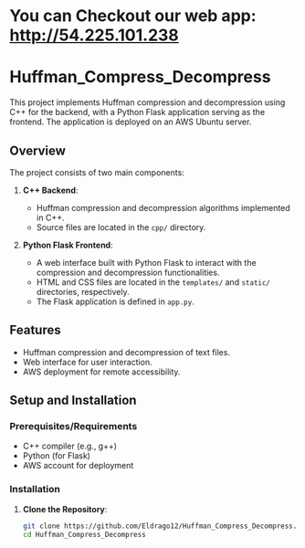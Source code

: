 # You can Checkout our web app:   http://54.225.101.238

# Huffman_Compress_Decompress

This project implements Huffman compression and decompression using C++ for the backend, with a Python Flask application serving as the frontend. The application is deployed on an AWS Ubuntu server.

## Overview

The project consists of two main components:

1. **C++ Backend**:
   - Huffman compression and decompression algorithms implemented in C++.
   - Source files are located in the `cpp/` directory.

2. **Python Flask Frontend**:
   - A web interface built with Python Flask to interact with the compression and decompression functionalities.
   - HTML and CSS files are located in the `templates/` and `static/` directories, respectively.
   - The Flask application is defined in `app.py`.

## Features

- Huffman compression and decompression of text files.
- Web interface for user interaction.
- AWS deployment for remote accessibility.

## Setup and Installation

### Prerequisites/Requirements

- C++ compiler (e.g., g++)
- Python (for Flask)
- AWS account for deployment

### Installation

1. **Clone the Repository**:

   ```bash
   git clone https://github.com/Eldrago12/Huffman_Compress_Decompress.git
   cd Huffman_Compress_Decompress
